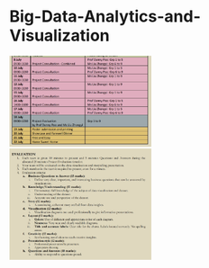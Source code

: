 # Big-Data-Analytics-and-Visualization
<img src="timetable.png" width="50%" height="50%"/>
<img src="evaluation.png" width="50%" height="50%"/>
